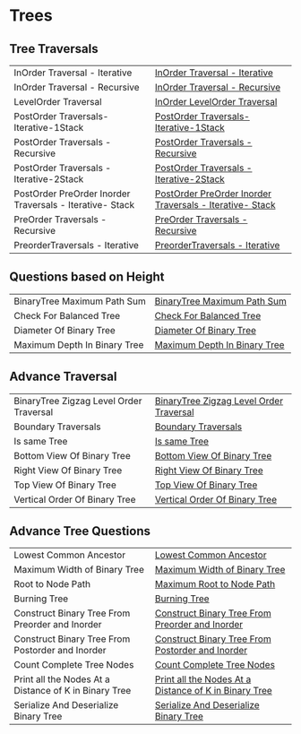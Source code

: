# Trees

<h2>Tree Traversals</h2>


<table>
  <tr>
    <td > InOrder  Traversal - Iterative</td>
    <td> <a href="https://github.com/reeteshkesarwani/Trees/blob/main/Traversals/InorderTraversals-Iterative.java"> InOrder  Traversal - Iterative</a></td>
  </tr>
    <tr>
    <td > InOrder  Traversal - Recursive</td>
    <td> <a href="https://github.com/reeteshkesarwani/Trees/blob/main/Traversals/InorderTraversals.java"> InOrder  Traversal - Recursive</a></td>
  </tr>
   <tr>
    <td > LevelOrder Traversal</td>
    <td> <a href="https://github.com/reeteshkesarwani/Trees/blob/main/Traversals/LevelOrderTraversal.java"> InOrder  LevelOrder Traversal</a></td>
  </tr>
   <tr>
    <td > PostOrder Traversals-Iterative-1Stack</td>
    <td> <a href="https://github.com/reeteshkesarwani/Trees/blob/main/Traversals/PostOrderTraversals-Iterative-1Stack.java"> PostOrder Traversals-Iterative-1Stack</a></td>
  </tr>
   <tr>
    <td > PostOrder Traversals - Recursive</td>
    <td> <a href="https://github.com/reeteshkesarwani/Trees/blob/main/Traversals/PostOrderTraversals.java"> PostOrder Traversals - Recursive</a></td>
  </tr>
   <tr>
    <td > PostOrder Traversals - Iterative-2Stack</td>
    <td> <a href="https://github.com/reeteshkesarwani/Trees/blob/main/Traversals/PostOrderTravesals-Iterative-2Stack.java"> PostOrder Traversals - Iterative-2Stack</a></td>
  </tr>

   <tr>
    <td > PostOrder PreOrder Inorder Traversals - Iterative- Stack</td>
    <td> <a href="https://github.com/reeteshkesarwani/Trees/blob/main/Traversals/PreInPostUsingstack.java"> PostOrder PreOrder Inorder Traversals - Iterative- Stack</a></td>
  </tr>

   <tr>
    <td > PreOrder Traversals - Recursive</td>
    <td> <a href="https://github.com/reeteshkesarwani/Trees/blob/main/Traversals/PreOrderTraversals.java"> PreOrder Traversals - Recursive</a></td>
  </tr>

   <tr>
    <td > PreorderTraversals - Iterative</td>
    <td> <a href="https://github.com/reeteshkesarwani/Trees/blob/main/Traversals/PreorderTraversals-Iterative.java"> PreorderTraversals - Iterative</a></td>
  </tr>
</table>

<h2>Questions based on Height</h2>
<table>
  <tr>
    <td > BinaryTree Maximum Path Sum</td>
    <td> <a href="https://github.com/reeteshkesarwani/Trees/blob/main/Question%20On%20Height/BinaryTreeMaximumPathSum.java"> BinaryTree Maximum Path Sum</a></td>
  </tr>
 <tr>
    <td > Check For Balanced Tree</td>
    <td> <a href="https://github.com/reeteshkesarwani/Trees/blob/main/Question%20On%20Height/CheckForBalancedTree.java">  Check For Balanced Tree</a></td>
  </tr>
  <tr>
    <td > Diameter Of Binary Tree</td>
    <td> <a href="https://github.com/reeteshkesarwani/Trees/blob/main/Question%20On%20Height/DiameterOfBinaryTree.java">Diameter Of Binary Tree</a></td>
  </tr>
  <tr>
    <td > Maximum Depth In Binary Tree</td>
    <td> <a href="https://github.com/reeteshkesarwani/Trees/blob/main/Question%20On%20Height/maximumDepthInBInaryTree.java"> Maximum Depth In Binary Tree</a></td>
  </tr>
</table>

<h2>Advance Traversal</h2>
<table>
  <tr>
    <td > BinaryTree Zigzag Level Order Traversal</td>
    <td> <a href="https://github.com/reeteshkesarwani/Trees/blob/main/AdvanceTraversal/BinaryTreeZigzagLevelOrderTraversal.java"> BinaryTree Zigzag Level Order Traversal</a></td>
  </tr>
 <tr>
    <td > Boundary Traversals</td>
    <td> <a href="https://github.com/reeteshkesarwani/Trees/blob/main/AdvanceTraversal/BoundaryTraversals.java">  Boundary Traversals</a></td>
  </tr>
  <tr>
    <td > Is same Tree</td>
    <td> <a href="https://github.com/reeteshkesarwani/Trees/blob/main/AdvanceTraversal/IsSameTree.java">Is same Tree</a></td>
  </tr>
  <tr>
    <td > Bottom View Of Binary Tree</td>
    <td> <a href="https://github.com/reeteshkesarwani/Trees/blob/main/AdvanceTraversal/BottomViewOfBinaryTree.java">Bottom View Of Binary Tree</a></td>
  </tr>
   <tr>
    <td > Right View Of Binary Tree</td>
    <td> <a href="https://github.com/reeteshkesarwani/Trees/blob/main/AdvanceTraversal/RightSideViewOfBinaryTree.java">Right View Of Binary Tree</a></td>
  </tr>
  <tr>
    <td > Top View Of Binary Tree</td>
    <td> <a href="https://github.com/reeteshkesarwani/Trees/blob/main/AdvanceTraversal/TopViewOfBinaryTree.java">Top View Of Binary Tree</a></td>
  </tr>
    <tr>
    <td > Vertical Order Of Binary Tree</td>
    <td> <a href="https://github.com/reeteshkesarwani/Trees/blob/main/AdvanceTraversal/VerticalOrderTraversal.java">Vertical Order Of Binary Tree</a></td>
  </tr>
</table>

<h2>Advance Tree Questions</h2>
<table>
  <tr>
    <td > Lowest Common Ancestor</td>
    <td> <a href="https://github.com/reeteshkesarwani/Trees/blob/main/AdvanceTreeQuestions/LowestCommonAncestor.java"> Lowest Common Ancestor</a></td>
  </tr>
    <tr>
    <td > Maximum Width of Binary Tree</td>
    <td> <a href="https://github.com/reeteshkesarwani/Trees/blob/main/AdvanceTreeQuestions/MaximumWidthOfBinaryTree.java">Maximum Width of Binary Tree</a></td>
  </tr>
   <tr>
    <td > Root to Node Path</td>
    <td> <a href="https://github.com/reeteshkesarwani/Trees/blob/main/AdvanceTreeQuestions/RootToNodePath.java">Maximum Root to Node Path</a></td>
  </tr>
   <tr>
    <td > Burning Tree</td>
    <td> <a href="https://github.com/reeteshkesarwani/Trees/blob/main/AdvanceTreeQuestions/BurningTree.java">Burning Tree</a></td>
  </tr>
    <tr>
    <td > Construct Binary Tree From Preorder and Inorder</td>
    <td> <a href="https://github.com/reeteshkesarwani/Trees/blob/main/AdvanceTreeQuestions/ConstructBinaryFromPreorderAndInorder.java">Construct Binary Tree From Preorder and Inorder</a></td>
  </tr>
      <tr>
    <td > Construct Binary Tree From Postorder and Inorder</td>
    <td> <a href="https://github.com/reeteshkesarwani/Trees/blob/main/AdvanceTreeQuestions/ContructBinaryTreefromInorderAndPostOrder.java">Construct Binary Tree From Postorder and Inorder</a></td>
  </tr>
  <tr>
    <td > Count Complete Tree Nodes</td>
    <td> <a href="https://github.com/reeteshkesarwani/Trees/blob/main/AdvanceTreeQuestions/CountCompleteTreeNodes.java">Count Complete Tree Nodes</a></td>
  </tr>
    <tr>
    <td > Print all the Nodes At a Distance of K in Binary Tree</td>
    <td> <a href="https://github.com/reeteshkesarwani/Trees/blob/main/AdvanceTreeQuestions/PrintAlltheNodesAtaDistanceofKinBinaryTree.java">Print all the Nodes At a Distance of K in Binary Tree</a></td>
  </tr>
    <tr>
    <td >Serialize And Deserialize Binary Tree</td>
    <td> <a href="https://github.com/reeteshkesarwani/Trees/blob/main/AdvanceTreeQuestions/SerializeAndDeserializeBinaryTree.java">Serialize And Deserialize Binary Tree</a></td>
  </tr>
</table>